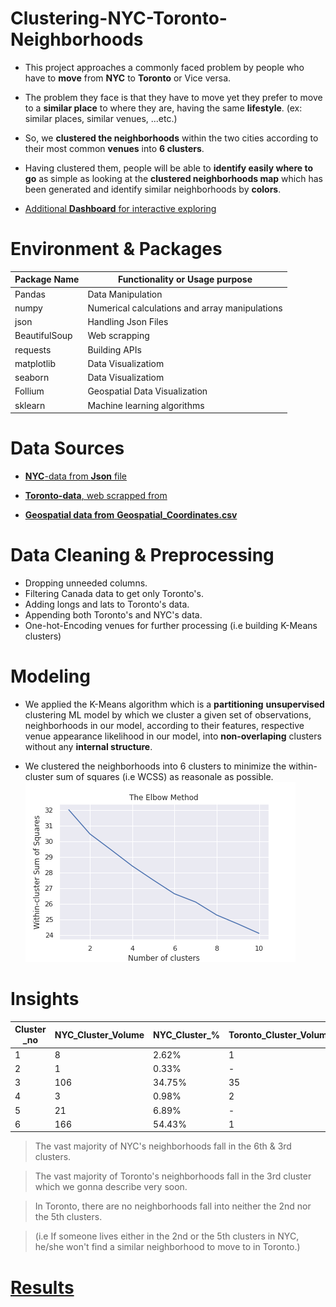 # Clustering-NYC-Toronto-Neighborhoods

- This project approaches a commonly faced problem by people who have to **move** from **NYC** to **Toronto** or Vice versa.

- The problem they face is that they have to move yet they prefer to move to a **similar place** to where they are, having the same **lifestyle**. (ex: similar places, similar venues, ...etc.)

- So, we **clustered the neighborhoods** within the two cities according to their most common **venues** into **6 clusters**.

- Having clustered them, people will be able to **identify easily where to go** as simple as looking at the **clustered neighborhoods map** which has been generated and identify similar neighborhoods by **colors**.

- [Additional **Dashboard** for interactive exploring](https://public.tableau.com/views/NYC-Toronto-Clustered-Neighborhoods/Dashboard5?:language=en-US&:display_count=n&:origin=viz_share_link)



# **Environment** & **Packages**


| Package Name | Functionality or Usage purpose |
|---------------|-------------------------------|
| Pandas        | Data Manipulation              |
| numpy        |  Numerical calculations and array manipulations   |
| json        | Handling Json Files       |
| BeautifulSoup        | Web scrapping              |
| requests        | Building APIs          |
| matplotlib        | Data Visualizatiom        |
| seaborn        | Data Visualizatiom         |
| Follium        | Geospatial Data Visualization   |
| sklearn        | Machine learning algorithms           |



# **Data Sources**

- [**NYC**-data from **Json** file](https://cf-courses-data.s3.us.cloud-object-storage.appdomain.cloud/IBMDeveloperSkillsNetwork-DS0701EN-SkillsNetwork/labs/newyork_data.json)

- [**Toronto-data**, web scrapped from](https://en.wikipedia.org/wiki/List_of_postal_codes_of_Canada:_M)

- [**Geospatial data from** **Geospatial_Coordinates.csv**](https://github.com/Ayman947/Clustering-NYC-Toronto-Neighborhoods/blob/main/Data-Sources-Files/Geospatial-Coordinates.csv)




# **Data Cleaning** & **Preprocessing**

- Dropping unneeded columns.
- Filtering Canada data to get only Toronto's. 
- Adding longs and lats to Toronto's data.
- Appending both Toronto's and NYC's data.
- One-hot-Encoding venues for further processing (i.e building K-Means clusters)




# **Modeling**

- We applied the K-Means algorithm which is a **partitioning** **unsupervised** clustering ML model by which we cluster a given set of observations, neighborhoods in our model, according to their features, respective venue appearance likelihood in our model, into **non-overlaping** clusters without any **internal structure**.

- We clustered the neighborhoods into 6 clusters to minimize the within-cluster sum of squares (i.e WCSS) as reasonale as possible.
![WCSS](https://github.com/Ayman947/Clustering-NYC-Toronto-Neighborhoods/blob/main/Insights-Related-Files/WCSS.png)





# **Insights** 

| Cluster _no | NYC_Cluster_Volume | NYC_Cluster_%	| Toronto_Cluster_Volume | Toronto_Cluster_% |
|---------------|-----------------|----------------|--------------------|------------------------|
|  1           |      8              |         2.62%         |           1       |      2.56% |
|   2          |       1             |          0.33%        |           -       |        -           |
|    3         |        106            |          34.75%	        |     35             |   89.74%   |
|     4        |           3         |       0.98%	           |       2           |       5.13% |
|      5       |            21        |       6.89%	           |        -          |      -            |
|       6      |              166      |       54.43%	           |       1           |     2.56%              |

> The vast majority of NYC's neighborhoods fall in the 6th & 3rd clusters.

> The vast majority of Toronto's neighborhoods fall in the 3rd cluster which we gonna describe very soon.

> In Toronto, there are no neighborhoods fall into neither the 2nd nor the 5th clusters.

> (i.e If someone lives  either in the 2nd or the 5th clusters in NYC, he/she won't find a similar neighborhood to move to in Toronto.)



# [**Results**](https://github.com/Ayman947/Clustering-NYC-Toronto-Neighborhoods/blob/main/NYC-Toronto-Venues-PostClustered.csv)
